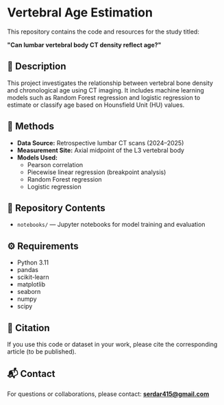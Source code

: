 
# Vertebral Age Estimation

This repository contains the code and resources for the study titled:

**"Can lumbar vertebral body CT density reflect age?"**

## 📌 Description
This project investigates the relationship between vertebral bone density and chronological age using CT imaging. It includes machine learning models such as Random Forest regression and logistic regression to estimate or classify age based on Hounsfield Unit (HU) values.

## 🧪 Methods
- **Data Source:** Retrospective lumbar CT scans (2024–2025)
- **Measurement Site:** Axial midpoint of the L3 vertebral body
- **Models Used:**
  - Pearson correlation
  - Piecewise linear regression (breakpoint analysis)
  - Random Forest regression
  - Logistic regression

## 📁 Repository Contents
- `notebooks/` — Jupyter notebooks for model training and evaluation

## ⚙️ Requirements
- Python 3.11
- pandas
- scikit-learn
- matplotlib
- seaborn
- numpy
- scipy

## 📄 Citation
If you use this code or dataset in your work, please cite the corresponding article (to be published).

## 📬 Contact
For questions or collaborations, please contact: **serdar415@gmail.com**
